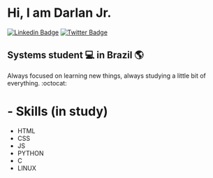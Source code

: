 # Hi, I am Darlan Jr.

[![Linkedin Badge](https://img.shields.io/badge/-LinkedIn-blue?style=for-the-badge&logo=Linkedin&logoColor=white&link=https:https://www.linkedin.com/in/darlan-oliveira-93a745147/)](https://www.linkedin.com/in/darlan-oliveira-93a745147/)
[![Twitter Badge](https://img.shields.io/badge/-Twitter-1ca0f1?style=for-the-badge&labelColor=1ca0f1&logo=twitter&logoColor=white&link=https://twitter.com/juninhopoo)](https://twitter.com/juninhopoo)

## Systems student :computer: in Brazil :earth_americas:

Always focused on learning new things, always studying a little bit of everything. :octocat:

# - Skills (in study)
- HTML
- CSS
- JS
- PYTHON
- C
- LINUX
